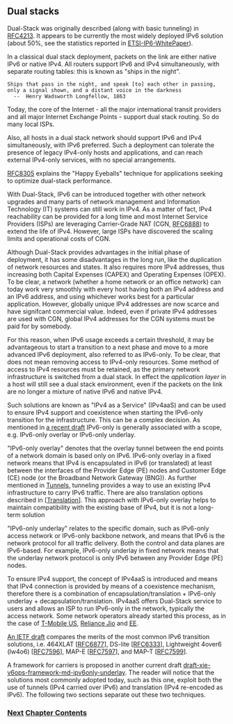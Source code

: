 ## Dual stacks

Dual-Stack was originally described (along with basic tunneling) in [RFC4213](https://www.rfc-editor.org/rfc/rfc4213). It appears to be currently the most widely deployed IPv6 solution (about 50%, see the statistics reported in [ETSI-IP6-WhitePaper](https://www.etsi.org/images/files/ETSIWhitePapers/etsi_WP35_IPv6_Best_Practices_Benefits_Transition_Challenges_and_the_Way_Forward.pdf)).

In a classical dual stack deployment, packets on the link are either native IPv6 or native IPv4. All routers support IPv6 and IPv4 simultaneously, with separate routing tables: this is known as "ships in the night".

~~~
Ships that pass in the night, and speak [to] each other in passing,
only a signal shown, and a distant voice in the darkness
  --  Henry Wadsworth Longfellow, 1863
~~~

Today, the core of the Internet - all the major international transit providers and all major Internet Exchange Points - support dual stack routing. So do many local ISPs.

Also, all hosts in a dual stack network should support IPv6 and IPv4 simultaneously, with IPv6 preferred. Such a deployment can tolerate the presence of legacy IPv4-only hosts and applications, and can reach external IPv4-only services, with no special arrangements.

[RFC8305](https://www.rfc-editor.org/info/rfc8305) explains the "Happy Eyeballs" technique for applications seeking to optimize dual-stack performance.
   
With Dual-Stack, IPv6 can be introduced together with other network upgrades and many parts of network management and Information Technology (IT) systems can still work in IPv4. As a matter of fact, IPv4 reachability can be provided for a long time and most Internet Service Providers (ISPs) are leveraging Carrier-Grade NAT (CGN, [RFC6888](https://www.rfc-editor.org/info/rfc6888)) to extend the life of IPv4. However, large ISPs have discovered the scaling limits and operational costs of CGN.
   
Although Dual-Stack provides advantages in the initial phase of deployment, it has some disadvantages in the long run, like the duplication of network resources and states. It also requires more IPv4 addresses, thus increasing both Capital Expenses (CAPEX) and Operating Expenses (OPEX). To be clear, a network (whether a home network or an office network) can today work very smoothly with every host having both an IPv4 address and an IPv6 address, and using whichever works best for a particular application. However, globally unique IPv4 addresses are now scarce and have signifcant commercial value. Indeed, even if private IPv4 addresses are used with CGN, global IPv4 addresses for the CGN systems must be paid for by somebody.
   
For this reason, when IPv6 usage exceeds a certain threshold, it may be advantageous to start a transition to a next phase and move to a more advanced IPv6 deployment, also referred to as IPv6-only. To be clear, that does not mean removing access to IPv4-only resources. Some method of access to IPv4 resources must be retained, as the primary network infrastructure is switched from a dual stack. In effect the *application layer* in a host will still see a dual stack environment, even if the packets on the link are no longer a mixture of native IPv6 and native IPv4.

Such solutions are known as "IPv4 as a Service" (IPv4aaS) and can be used to ensure IPv4 support and coexistence when starting the IPv6-only transition for the infrastructure. This can be a complex decision. As mentioned in [a recent draft](https://datatracker.ietf.org/doc/draft-ietf-v6ops-ipv6-deployment/) IPv6-only is generally associated with a scope, e.g. IPv6-only overlay or IPv6-only underlay.

"IPv6-only overlay" denotes that the overlay tunnel between the end points of a network domain is based only on IPv6. IPv6-only overlay in a fixed network means that IPv4 is encapsulated in IPv6 (or translated) at least between the interfaces of the Provider Edge (PE) nodes and Customer Edge (CE) node (or the Broadband Network Gateway (BNG)). As further mentioned in [Tunnels](Tunnels.md), tunneling provides a way to use an existing IPv4 infrastructure to carry IPv6 traffic. There are also translation options described in \[[Translation](Translation.md)]. This approach with IPv6-only overlay helps to maintain compatibility with the existing base of IPv4, but it is not a long-term solution

"IPv6-only underlay" relates to the specific domain, such as IPv6-only access network or IPv6-only backbone network, and means that IPv6 is the network protocol for all traffic delivery. Both the control and data planes are IPv6-based. For example, IPv6-only underlay in fixed network means that the underlay network protocol is only IPv6 between any Provider Edge (PE) nodes.
   
To ensure IPv4 support, the concept of IPv4aaS is introduced and means that IPv4 connection is provided by means of a coexistence mechanism, therefore there is a combination of encapsulation/translation + IPv6-only underlay + decapsulation/translation. IPv4aaS offers Dual-Stack service to users and allows an ISP to run IPv6-only in the network, typically the access network. Some network operators already started this process, as in the case of [T-Mobile US](https://pc.nanog.org/static/published/meetings/NANOG73/1645/20180625_Lagerholm_T-Mobile_S_Journey_To_v1.pdf), [Reliance Jio](https://datatracker.ietf.org/meeting/109/materials/slides-109-v6ops-ipv6-only-adoption-challenges-and-standardization-requirements-03) and [EE](https://indico.uknof.org.uk/event/38/contributions/489/attachments/612/736/Nick_Heatley_EE_IPv6_UKNOF_20170119.pdf).
   
[An IETF draft](https://datatracker.ietf.org/doc/draft-ietf-v6ops-transition-comparison/) compares the merits of the most common IPv6 transition solutions, i.e. 464XLAT \[[RFC6877](https://www.rfc-editor.org/rfc/rfc6877)], DS-lite \[[RFC6333](https://www.rfc-editor.org/rfc/rfc6333)], Lightweight 4over6 (lw4o6) \[[RFC7596](https://www.rfc-editor.org/rfc/rfc7596)], MAP-E \[[RFC7597](https://www.rfc-editor.org/rfc/rfc7597)], and MAP-T \[[RFC7599](https://www.rfc-editor.org/rfc/rfc7599)].

A framework for carriers is proposed in another current draft [draft-xie-v6ops-framework-md-ipv6only-underlay](https://datatracker.ietf.org/doc/draft-xie-v6ops-framework-md-ipv6only-underlay/). The reader will notice that the solutions most commonly adopted today, such as this one, exploit both the use of tunnels (IPv4 carried over IPv6) and translation (IPv4 re-encoded as IPv6). The following two sections separate out these two techniques.


<!-- Link lines generated automatically; do not delete -->
### [<ins>Next</ins>](Tunnels.md) [<ins>Chapter Contents</ins>](3.%20Coexistence%20with%20Legacy%20IPv4.md)
